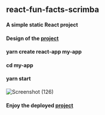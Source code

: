 ## react-fun-facts-scrimba

#### A simple static React project

#### Design of the [project](<https://www.figma.com/file/KmgS2PNngQkq0TQHLzNsJy/ReactFacts-(Copy)?node-id=0%3A4>)

#### yarn create react-app my-app

#### cd my-app

#### yarn start

![Screenshot (126)](https://user-images.githubusercontent.com/85759426/146248224-2ff1e7c5-c1fe-4636-ae40-fcfad19e0483.png)

#### Enjoy the deployed [project](https://fun-facts-react-scrimba3.vercel.app/)

